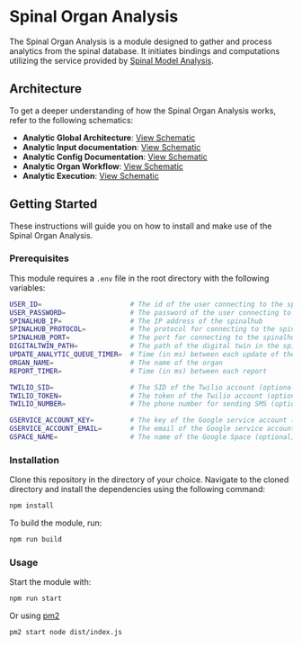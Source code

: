 # Spinal Organ Analysis

The Spinal Organ Analysis is a module designed to gather and process analytics from the spinal database. It initiates bindings and computations utilizing the service provided by [Spinal Model Analysis](https://github.com/spinalcom/spinal-model-analysis).

## Architecture

To get a deeper understanding of how the Spinal Organ Analysis works, refer to the following schematics:
- **Analytic Global Architecture**: [View Schematic](docs/Analytic_global_architecture.pdf)
- **Analytic Input documentation**: [View Schematic](docs/Analytic_input_architecture.pdf)
- **Analytic Config Documentation**: [View Schematic](docs/Analytic_config_architecture.pdf)
- **Analytic Organ Workflow**: [View Schematic](docs/Analytic_organ_workflow.pdf)
- **Analytic Execution**: [View Schematic](docs/Analytic_exec.pdf)

## Getting Started

These instructions will guide you on how to install and make use of the Spinal Organ Analysis.

### Prerequisites

This module requires a `.env` file in the root directory with the following variables:

```bash
USER_ID=                      # The id of the user connecting to the spinalhub
USER_PASSWORD=                # The password of the user connecting to the spinalhub
SPINALHUB_IP=                 # The IP address of the spinalhub
SPINALHUB_PROTOCOL=           # The protocol for connecting to the spinalhub (http or https)
SPINALHUB_PORT=               # The port for connecting to the spinalhub
DIGITALTWIN_PATH=             # The path of the digital twin in the spinalhub
UPDATE_ANALYTIC_QUEUE_TIMER=  # Time (in ms) between each update of the analytic queue
ORGAN_NAME=                   # The name of the organ
REPORT_TIMER=                 # Time (in ms) between each report

TWILIO_SID=                   # The SID of the Twilio account (optional)
TWILIO_TOKEN=                 # The token of the Twilio account (optional)
TWILIO_NUMBER=                # The phone number for sending SMS (optional)

GSERVICE_ACCOUNT_KEY=         # The key of the Google service account (optional)
GSERVICE_ACCOUNT_EMAIL=       # The email of the Google service account (optional)
GSPACE_NAME=                  # The name of the Google Space (optional)
```

### Installation

Clone this repository in the directory of your choice. Navigate to the cloned directory and install the dependencies using the following command:
    
```bash
npm install
```

To build the module, run:

```bash
npm run build
```

### Usage

Start the module with:

```bash
npm run start
```

Or using [pm2](https://pm2.keymetrics.io/docs/usage/quick-start/)
```bash
pm2 start node dist/index.js
```




